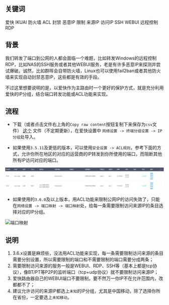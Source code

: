 ## 关键词

爱快 IKUAI 防火墙 ACL 封禁 恶意IP 限制 来源IP 访问IP SSH WEBUI 远程控制 RDP

## 背景
我们转发了端口到公网的人都会面临一个难题，比如转发Windows的远程控制RDP，比如NAS的SSH服务或者其他WEBUI服务，老是有许多恶意IP来探测并尝试爆破。诚然，比如群晖会自带防火墙，Linux也可以使用fail2ban或者其他防火墙来实现自动封禁恶意IP，这些都是有效的手段。

不过这里想要说明的是，以爱快作为主路由时一个更好的保护方式，就是充分利用爱快的IP分组，结合端口转发功能或ACL功能来实现。

## 流程

- 下载（或者点击文件右上角的`Copy raw content`按钮复制下来保存为`csv`文件） [这个](https://github.com/devome/files/blob/master/ikuai/ipgroup.csv) 文件（不定期更新），在爱快设置中 `网络设置 -> 终端分组设置 -> IP分组`处导入。

- 如果使用`3.5.11`及更低的版本，可以使用`安全设置 -> ACL规则`，参考下面的方式，允许你所在地区的对应的运营商的IP转发到你所使用的端口，而阻断其他所有IP访问对应的端口。

![acl](setting1.png)

- 如果使用的`3.6.0`及以上版本，用ACL功能来限制公网IP的访问失效了，只能在`网络设置 -> 端口映射 -> 端口映射`处，给每一条需要限制访问来源IP的条目选择对应的IP分组。

![端口映射](setting2.png)

## 说明

1. 3.6.x设置是麻烦些，没法用ACL功能来实现，每一条需要限制访问来源的条目需要分别设置，所以需要限制的端口和不需要限制的端口需要分成两条；
2. 需要限制访问来源的服务一般是WEBUI、RDP、SSH等（基本上都是tcp协议），像BT/PT等P2P的监听端口（tcp+udp协议）就不要限制访问来源IP；
3. 爱快路由器自己的WEBUI端口不要限制，要不然万一你IP不在允许范围内，改都都不了；
4. 建议允许访问的来源IP都选上`未知`的IP分组，尤其是中国移动，除了选择你所在省份，一定要选上`未知移动`。